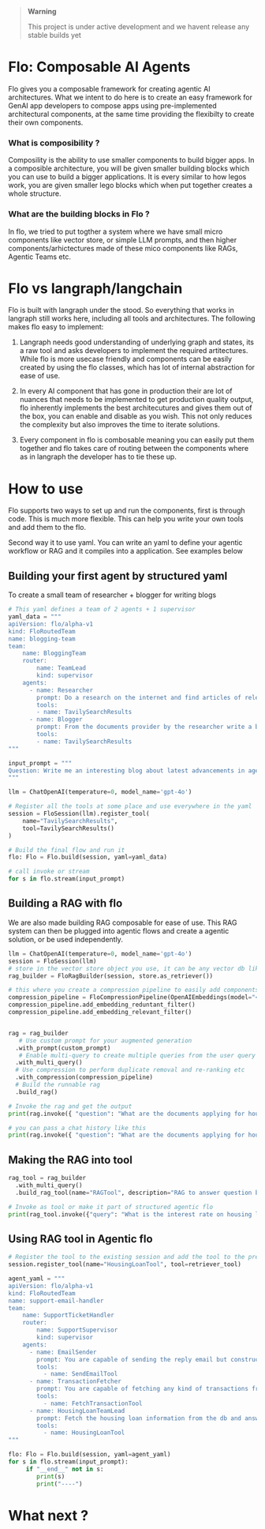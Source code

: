 > **Warning**
>
> This project is under active development and we havent release any stable builds yet

# Flo: Composable AI Agents

Flo gives you a composable framework for creating agentic AI architectures. What we intent to do here is to create an easy framework for GenAI app developers to compose apps using pre-implemented architectural components, at the same time providing the flexibilty to create their own components.

### What is composibility ?

Composility is the ability to use smaller components to build bigger apps. In a composible architecture, you will be given smaller building blocks which you can use to build a bigger applications. It is every similar to how legos work, you are given smaller lego blocks which when put together creates a whole structure.

### What are the building blocks in Flo ?

In flo, we tried to put togther a system where we have small micro components like vector store, or simple LLM prompts, and then higher components/arhictectures made of these mico components like RAGs, Agentic Teams etc.

# Flo vs langraph/langchain

Flo is built with langraph under the stood. So everything that works in langraph still works here, including all tools and architectures. The following makes flo easy to implement:

1. Langraph needs good understanding of underlying graph and states, its a raw tool and asks developers to implement the required artitectures. While flo is more usecase friendly and components can be easily created by using the flo classes, which has lot of internal abstraction for ease of use.

2. In every AI component that has gone in production their are lot of nuances that needs to be implemented to get production quality output, flo inherently implements the best architecutures and gives them out of the box, you can enable and disable as you wish. This not only reduces the complexity but also improves the time to iterate solutions.

3. Every component in flo is combosable meaning you can easily put them together and flo takes care of routing between the components where as in langraph the developer has to tie these up.

# How to use
Flo supports two ways to set up and run the components, first is through code. This is much more flexible. This can help you write your own tools and add them to the flo.

Second way it to use yaml. You can write an yaml to define your agentic workflow or RAG and it compiles into a application. See examples below

## Building your first agent by structured yaml
To create a small team of researcher + blogger for writing blogs

```python
# This yaml defines a team of 2 agents + 1 supervisor
yaml_data = """
apiVersion: flo/alpha-v1
kind: FloRoutedTeam
name: blogging-team
team:
    name: BloggingTeam
    router:
        name: TeamLead
        kind: supervisor
    agents:
      - name: Researcher
        prompt: Do a research on the internet and find articles of relevent to the topic asked by the user, always try to find the latest information on the same
        tools:
        - name: TavilySearchResults
      - name: Blogger
        prompt: From the documents provider by the researcher write a blog of 300 words with can be readily published, make in engaging and add reference links to original blogs
        tools:
        - name: TavilySearchResults
"""

input_prompt = """
Question: Write me an interesting blog about latest advancements in agentic AI
"""

llm = ChatOpenAI(temperature=0, model_name='gpt-4o')

# Register all the tools at some place and use everywhere in the yaml
session = FloSession(llm).register_tool(
    name="TavilySearchResults", 
    tool=TavilySearchResults()
)

# Build the final flow and run it
flo: Flo = Flo.build(session, yaml=yaml_data)

# call invoke or stream
for s in flo.stream(input_prompt)
```

## Building a RAG with flo

We are also made building RAG composable for ease of use. This RAG system can then be plugged into agentic flows and create a agentic solution, or be used independently.

```python
llm = ChatOpenAI(temperature=0, model_name='gpt-4o')
session = FloSession(llm)
# store in the vector store object you use, it can be any vector db like Chroma or Astra or Pinecorn etc
rag_builder = FloRagBuilder(session, store.as_retriever())

# this where you create a compression pipeline to easily add components like re-ranker
compression_pipeline = FloCompressionPipeline(OpenAIEmbeddings(model="<embeddings model>"))
compression_pipeline.add_embedding_reduntant_filter()
compression_pipeline.add_embedding_relevant_filter()


rag = rag_builder
   # Use custom prompt for your augmented generation
  .with_prompt(custom_prompt)
   # Enable multi-query to create multiple queries from the user query and bring all these semantically similar documents
  .with_multi_query()
  # Use compression to perform duplicate removal and re-ranking etc
  .with_compression(compression_pipeline)
  # Build the runnable rag
  .build_rag()

# Invoke the rag and get the output
print(rag.invoke({ "question": "What are the documents applying for housing loan" }))

# you can pass a chat history like this
print(rag.invoke({ "question": "What are the documents applying for housing loan", "chat_history": [] }))

```

## Making the RAG into tool

```python
rag_tool = rag_builder
  .with_multi_query()
  .build_rag_tool(name="RAGTool", description="RAG to answer question by looking at db")

# Invoke as tool or make it part of structured agentic flo
print(rag_tool.invoke({"query": "What is the interest rate on housing loans"}))
```

## Using RAG tool in Agentic flo

```python
# Register the tool to the existing session and add the tool to the previous yaml
session.register_tool(name="HousingLoanTool", tool=retriever_tool)

agent_yaml = """
apiVersion: flo/alpha-v1
kind: FloRoutedTeam
name: support-email-handler
team:
    name: SupportTicketHandler
    router:
        name: SupportSupervisor
        kind: supervisor
    agents:
      - name: EmailSender
        prompt: You are capable of sending the reply email but constructing a apt response
        tools:
          - name: SendEmailTool
      - name: TransactionFetcher
        prompt: You are capable of fetching any kind of transactions from the database given transaction reference id
        tools:
          - name: FetchTransactionTool
      - name: HousingLoanTeamLead
        prompt: Fetch the housing loan information from the db and answer the question
        tools:
          - name: HousingLoanTool
"""

flo: Flo = Flo.build(session, yaml=agent_yaml)
for s in flo.stream(input_prompt):
     if "__end__" not in s:
        print(s)
        print("----") 
```

# What next ?

